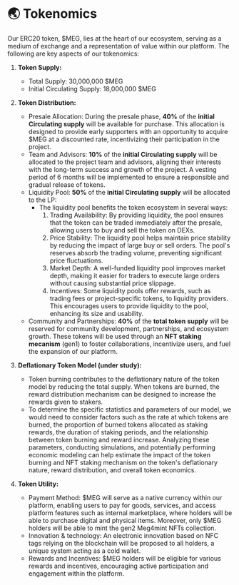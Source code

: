 # 🌏 Tokenomics

Our ERC20 token, $MEG, lies at the heart of our ecosystem, serving as a medium of exchange and a representation of value within our platform. The following are key aspects of our tokenomics:

1.  **Token Supply:**

    * Total Supply: 30,000,000 $MEG
    * Initial Circulating Supply: 18,000,000 $MEG


2.  **Token Distribution:**

    * Presale Allocation: During the presale phase, **40%** of the **initial Circulating supply** will be available for purchase. This allocation is designed to provide early supporters with an opportunity to acquire $MEG at a discounted rate, incentivizing their participation in the project.
    * Team and Advisors: **10%** of the **initial Circulating supply** will be allocated to the project team and advisors, aligning their interests with the long-term success and growth of the project. A vesting period of 6 months will be implemented to ensure a responsible and gradual release of tokens.
    * Liquidity Pool: **50%** of the **initial Circulating supply** will be allocated to the LP:
      * The liquidity pool benefits the token ecosystem in several ways:
        1. Trading Availability: By providing liquidity, the pool ensures that the token can be traded immediately after the presale, allowing users to buy and sell the token on DEXs.
        2. Price Stability: The liquidity pool helps maintain price stability by reducing the impact of large buy or sell orders. The pool's reserves absorb the trading volume, preventing significant price fluctuations.
        3. Market Depth: A well-funded liquidity pool improves market depth, making it easier for traders to execute large orders without causing substantial price slippage.
        4. Incentives: Some liquidity pools offer rewards, such as trading fees or project-specific tokens, to liquidity providers. This encourages users to provide liquidity to the pool, enhancing its size and usability.
    * Community and Partnerships: **40%** of the **total token supply** will be reserved for community development, partnerships, and ecosystem growth. These tokens will be used through an **NFT staking mecanism** (gen1) to foster collaborations, incentivize users, and fuel the expansion of our platform.


3. **Deflationary Token Model (under study):**
   * Token burning contributes to the deflationary nature of the token model by reducing the total supply. When tokens are burned, the reward distribution mechanism can be designed to increase the rewards given to stakers.
   * To determine the specific statistics and parameters of our model, we would need to consider factors such as the rate at which tokens are burned, the proportion of burned tokens allocated as staking rewards, the duration of staking periods, and the relationship between token burning and reward increase. Analyzing these parameters, conducting simulations, and potentially performing economic modeling can help estimate the impact of the token burning and NFT staking mechanism on the token's deflationary nature, reward distribution, and overall token economics.
4. **Token Utility:**
   * Payment Method: $MEG will serve as a native currency within our platform, enabling users to pay for goods, services, and access platform features such as internal marketplace, where holders will be able to purchase digital and physical items. Moreover, only $MEG holders will be able to mint the gen2 Meg4mint NFTs collection.
   * Innovation & technology: An electronic innovation based on NFC tags relying on the blockchain will be proposed to all holders, a unique system acting as a cold wallet.
   * Rewards and Incentives: $MEG holders will be eligible for various rewards and incentives, encouraging active participation and engagement within the platform.
